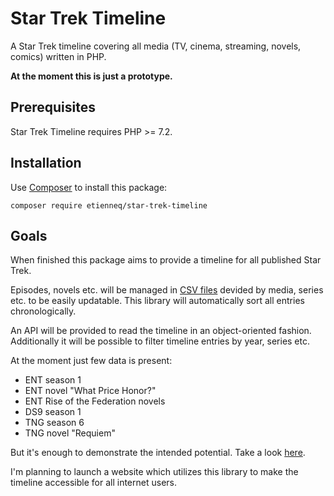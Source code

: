 # Star Trek Timeline

A Star Trek timeline covering all media (TV, cinema, streaming, novels, comics) written in PHP.

**At the moment this is just a prototype.**

## Prerequisites

Star Trek Timeline requires PHP >= 7.2.

## Installation

Use [Composer](https://getcomposer.org/) to install this package:

```
composer require etienneq/star-trek-timeline
```

## Goals

When finished this package aims to provide a timeline for all published Star Trek.

Episodes, novels etc. will be managed in [CSV files](resources) devided by media, series etc. to be easily updatable.
This library will automatically sort all entries chronologically.

An API will be provided to read the timeline in an object-oriented fashion.
Additionally it will be possible to filter timeline entries by year, series etc.

At the moment just few data is present:
* ENT season 1
* ENT novel "What Price Honor?"
* ENT Rise of the Federation novels
* DS9 season 1
* TNG season 6
* TNG novel "Requiem"

 But it's enough to demonstrate the intended potential. Take a look [here](timeline_example.md).

I'm planning to launch a website which utilizes this library to make the timeline accessible for all internet users.